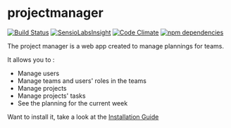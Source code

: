 projectmanager
==============

[![Build Status](https://travis-ci.org/yoanngesquiere/projectmanager.svg?branch=master)](https://travis-ci.org/yoanngesquiere/projectmanager)
[![SensioLabsInsight](https://insight.sensiolabs.com/projects/aac62688-139c-4b28-bab7-a1e42e623b40/mini.png)](https://insight.sensiolabs.com/projects/aac62688-139c-4b28-bab7-a1e42e623b40)
[![Code Climate](https://codeclimate.com/github/yoanngesquiere/projectmanager/badges/gpa.svg)](https://codeclimate.com/github/yoanngesquiere/projectmanager)
[![npm dependencies](https://david-dm.org/yoanngesquiere/projectmanager/dev-status.svg)](https://david-dm.org/yoanngesquiere/projectmanager)

The project manager is a web app created to manage plannings for teams.

It allows you to :
- Manage users
- Manage teams and users' roles in the teams
- Manage projects
- Manage projects' tasks
- See the planning for the current week


Want to install it, take a look at the [Installation Guide](doc/technical/installation.md)